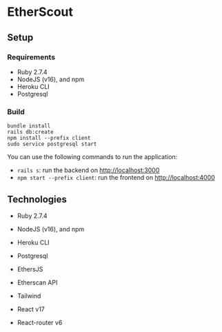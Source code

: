 # EtherScout

## Setup

### Requirements

- Ruby 2.7.4
- NodeJS (v16), and npm
- Heroku CLI
- Postgresql

### Build

```console
bundle install
rails db:create
npm install --prefix client
sudo service postgresql start
```

You can use the following commands to run the application:

- `rails s`: run the backend on [http://localhost:3000](http://localhost:3000)
- `npm start --prefix client`: run the frontend on
  [http://localhost:4000](http://localhost:4000)



## Technologies

- Ruby 2.7.4
- NodeJS (v16), and npm
- Heroku CLI
- Postgresql

- EthersJS
- Etherscan API
- Tailwind 
- React v17
- React-router v6
